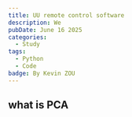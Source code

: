 ```yaml
---
title: UU remote control software
description: We 
pubDate: June 16 2025
categories:
  - Study
tags:
  - Python
  - Code
badge: By Kevin ZOU
---
```

## what is PCA
